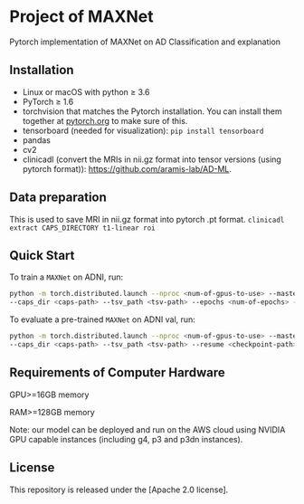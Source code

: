 # Project of MAXNet
Pytorch implementation of MAXNet on AD Classification and explanation

## Installation

- Linux or macOS with python ≥ 3.6
- PyTorch ≥ 1.6
- torchvision that matches the Pytorch installation. You can install them together at [pytorch.org](https://pytorch.org/) to make sure of this.
- tensorboard (needed for visualization): `pip install tensorboard`
- pandas
- cv2
- clinicadl (convert the MRIs in nii.gz format into tensor versions (using pytorch format)): https://github.com/aramis-lab/AD-ML.

## Data preparation
This is used to save MRI in nii.gz format into pytorch .pt format.
`clinicadl extract CAPS_DIRECTORY t1-linear roi`

## Quick Start 

To train a `MAXNet` on ADNI, run:

```bash
python -m torch.distributed.launch --nproc <num-of-gpus-to-use> --master_port 12345 main_train.py \
--caps_dir <caps-path> --tsv_path <tsv-path> --epochs <num-of-epochs> --resume <checkpoint-path>
```

To evaluate a pre-trained `MAXNet` on ADNI val, run:
```bash
python -m torch.distributed.launch --nproc <num-of-gpus-to-use> --master_port 12345 main_evaluate.py \
--caps_dir <caps-path> --tsv_path <tsv-path> --resume <checkpoint-path>
```

## Requirements of Computer Hardware 

GPU>=16GB memory

RAM>=128GB memory

Note: our model can be deployed and run on the AWS cloud using NVIDIA GPU capable instances (including g4, p3 and p3dn instances).


## License
This repository is released under the [Apache 2.0 license].

